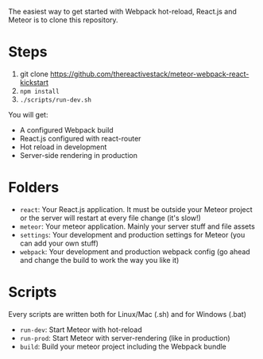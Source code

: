 The easiest way to get started with Webpack hot-reload, React.js and Meteor is to clone this repository.

# Steps
1. git clone https://github.com/thereactivestack/meteor-webpack-react-kickstart
2. `npm install`
3. `./scripts/run-dev.sh`

You will get:
- A configured Webpack build
- React.js configured with react-router
- Hot reload in development
- Server-side rendering in production

# Folders
- `react`: Your React.js application. It must be outside your Meteor project or the server will restart at every file change (it's slow!)
- `meteor`: Your meteor application. Mainly your server stuff and file assets
- `settings`: Your development and production settings for Meteor (you can add your own stuff)
- `webpack`: Your development and production webpack config (go ahead and change the build to work the way you like it)

# Scripts
Every scripts are written both for Linux/Mac (.sh) and for Windows (.bat)

- `run-dev`: Start Meteor with hot-reload
- `run-prod`: Start Meteor with server-rendering (like in production)
- `build`: Build your meteor project including the Webpack bundle
